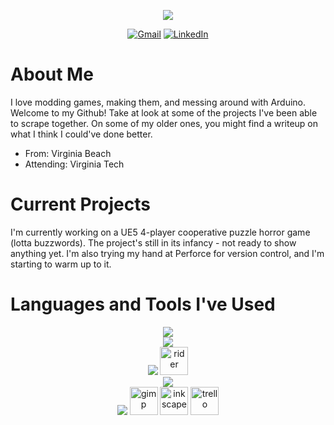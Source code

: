 <p align="center">
  <img src="https://capsule-render.vercel.app/api?type=waving&color=gradient&customColorList=6&height=100&section=header&text=Hey!%20I'm%20Grayson.&fontSize=60&animation=fadeIn&fontAlignY=38" />
</p>

<div align="center">
  
  [![Gmail](https://img.shields.io/badge/Gmail-D14836?style=for-the-badge&logo=gmail&logoColor=white)](mailto:graysontbunn@gmail.com)
  [![LinkedIn](https://img.shields.io/badge/LinkedIn-0077B5?style=for-the-badge&logo=linkedin&logoColor=white)](https://www.linkedin.com/in/gtbunn)

</div>

# About Me
I love modding games, making them, and messing around with Arduino. Welcome to my Github! Take at look at some of the projects I've been able to scrape together. On some of my older ones, you might find a writeup on what I think I could've done better.
- From: Virginia Beach
- Attending: Virginia Tech

# Current Projects
I'm currently working on a UE5 4-player cooperative puzzle horror game (lotta buzzwords). The project's still in its infancy - not ready to show anything yet. I'm also trying my hand at Perforce for version control, and I'm starting to warm up to it.

# Languages and Tools I've Used

<p align="center">
  <img src="https://skillicons.dev/icons?i=cpp,cs,java,py,dotnet,lua"/>
  <br>
  <img src="https://skillicons.dev/icons?i=html,css,js,bots,matlab"/>
  <br>
  <img src="https://skillicons.dev/icons?i=visualstudio,vscode,arduino,eclipse"/>
  <img src="https://github.com/Krevace/Krevace/assets/55517452/931d52d9-9dbc-4d1f-8a42-5f32843dada8" alt="rider" width="45" height="45"/>
  <br>
  <img src="https://skillicons.dev/icons?i=aws,git,github,mongodb,nodejs,linux"/>
  <br>
  <img src="https://skillicons.dev/icons?i=autocad,blender,unity,unreal"/>
  <img src="https://cdn.jsdelivr.net/gh/devicons/devicon/icons/gimp/gimp-original.svg" alt="gimp" width="45" height="45"/>
  <img src="https://cdn.jsdelivr.net/gh/devicons/devicon/icons/inkscape/inkscape-original.svg" alt="inkscape" width="45" height="45"/>
  <img src="https://cdn.jsdelivr.net/gh/devicons/devicon/icons/trello/trello-plain.svg" alt="trello" width="45" height="45"/>
  <br>
</p>
